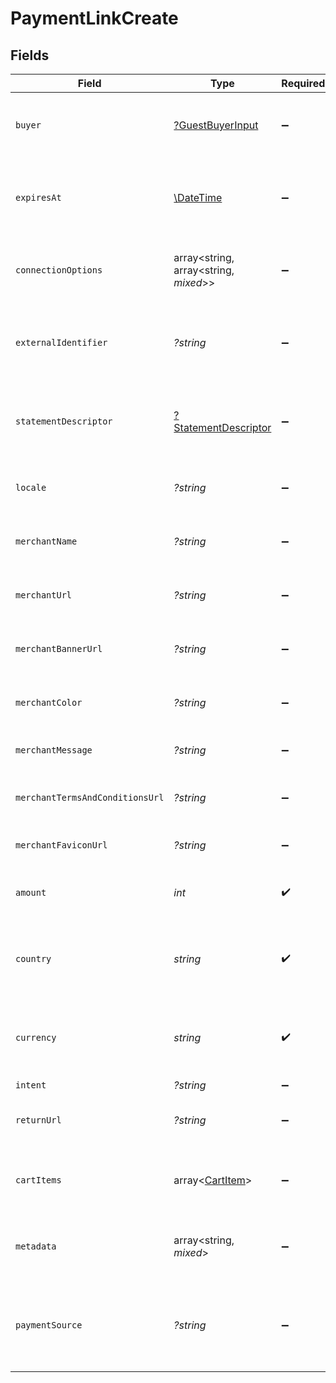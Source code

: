# PaymentLinkCreate


## Fields

| Field                                                           | Type                                                            | Required                                                        | Description                                                     | Example                                                         |
| --------------------------------------------------------------- | --------------------------------------------------------------- | --------------------------------------------------------------- | --------------------------------------------------------------- | --------------------------------------------------------------- |
| `buyer`                                                         | [?GuestBuyerInput](./GuestBuyerInput.md)                        | :heavy_minus_sign:                                              | The guest buyer for the payment link.                           |                                                                 |
| `expiresAt`                                                     | [\DateTime](https://www.php.net/manual/en/class.datetime.php)   | :heavy_minus_sign:                                              | The expiration date and time for the payment link.              | 2024-06-01T00:00:00.000Z                                        |
| `connectionOptions`                                             | array<string, array<string, *mixed*>>                           | :heavy_minus_sign:                                              | Connection options for the payment link.                        |                                                                 |
| `externalIdentifier`                                            | *?string*                                                       | :heavy_minus_sign:                                              | The merchant reference for the payment link.                    | external-12345                                                  |
| `statementDescriptor`                                           | [?StatementDescriptor](./StatementDescriptor.md)                | :heavy_minus_sign:                                              | The statement descriptor for the payment link.                  |                                                                 |
| `locale`                                                        | *?string*                                                       | :heavy_minus_sign:                                              | The locale for the payment link.                                | en                                                              |
| `merchantName`                                                  | *?string*                                                       | :heavy_minus_sign:                                              | The merchant's display name.                                    | ACME Inc.                                                       |
| `merchantUrl`                                                   | *?string*                                                       | :heavy_minus_sign:                                              | The merchant's website URL.                                     | https://merchant.example.com                                    |
| `merchantBannerUrl`                                             | *?string*                                                       | :heavy_minus_sign:                                              | The merchant's banner image URL.                                | https://merchant.example.com/banner.png                         |
| `merchantColor`                                                 | *?string*                                                       | :heavy_minus_sign:                                              | The merchant's brand color.                                     | #FF5733                                                         |
| `merchantMessage`                                               | *?string*                                                       | :heavy_minus_sign:                                              | A message from the merchant.                                    | Thank you for your purchase!                                    |
| `merchantTermsAndConditionsUrl`                                 | *?string*                                                       | :heavy_minus_sign:                                              | URL to the merchant's terms and conditions.                     | https://merchant.example.com/terms                              |
| `merchantFaviconUrl`                                            | *?string*                                                       | :heavy_minus_sign:                                              | URL to the merchant's favicon.                                  | https://merchant.example.com/favicon.ico                        |
| `amount`                                                        | *int*                                                           | :heavy_check_mark:                                              | The amount for the payment link.                                | 1299                                                            |
| `country`                                                       | *string*                                                        | :heavy_check_mark:                                              | The country code for the payment link.                          | DE                                                              |
| `currency`                                                      | *string*                                                        | :heavy_check_mark:                                              | The currency code for the payment link.                         | EUR                                                             |
| `intent`                                                        | *?string*                                                       | :heavy_minus_sign:                                              | N/A                                                             |                                                                 |
| `returnUrl`                                                     | *?string*                                                       | :heavy_minus_sign:                                              | The return URL after payment completion.                        | https://merchant.example.com/return                             |
| `cartItems`                                                     | array<[CartItem](./CartItem.md)>                                | :heavy_minus_sign:                                              | The cart items for the payment link.                            |                                                                 |
| `metadata`                                                      | array<string, *mixed*>                                          | :heavy_minus_sign:                                              | Arbitrary metadata for the payment link.                        | {<br/>"order_id": "ORD-12345"<br/>}                             |
| `paymentSource`                                                 | *?string*                                                       | :heavy_minus_sign:                                              | The way payment method information made it to this transaction. |                                                                 |